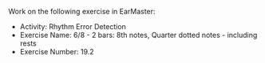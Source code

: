 Work on the following exercise in EarMaster:
- Activity: Rhythm Error Detection
- Exercise Name: 6/8 - 2 bars: 8th notes, Quarter dotted notes - including rests
- Exercise Number: 19.2
